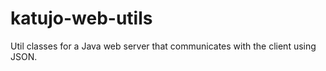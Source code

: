 # katujo-web-utils
Util classes for a Java web server that communicates with the client using JSON. 
